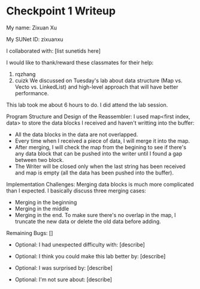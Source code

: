 Checkpoint 1 Writeup
====================

My name: Zixuan Xu

My SUNet ID: zixuanxu

I collaborated with: [list sunetids here]

I would like to thank/reward these classmates for their help: 
1. rqzhang
2. cuizk
We discussed on Tuesday's lab about data structure (Map vs. Vecto vs. LinkedList) and high-level approach that will have better performance.

This lab took me about 6 hours to do. I did attend the lab session.

Program Structure and Design of the Reassembler:
I used map<first index, data> to store the data blocks I received and haven't writting into the buffer:
- All the data blocks in the data are not overlapped. 
- Every time when I received a piece of data, I will merge it into the map. 
- After merging, I will check the map from the begining to see if there's any data block that can be pushed into the writer until I found a gap between two block. 
- The Writer will be closed only when the last string has been received and map is empty (all the data has been pushed into the buffer). 

Implementation Challenges:
Merging data blocks is much more complicated than I expected. I basically discuss three merging cases: 
- Merging in the beginning
- Merging in the middle
- Merging in the end. 
To make sure there's no overlap in the map, I truncate the new data or delete the old data before adding. 

Remaining Bugs:
[]

- Optional: I had unexpected difficulty with: [describe]

- Optional: I think you could make this lab better by: [describe]

- Optional: I was surprised by: [describe]

- Optional: I'm not sure about: [describe]
